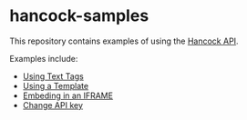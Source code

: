 # hancock-samples
This repository contains examples of using the [Hancock API](https://api.hancock.ink/docs/).

Examples include:
- [Using Text Tags](https://github.com/PeculiarVentures/hancock-samples/tree/master/text_tags)
- [Using a Template](https://github.com/PeculiarVentures/hancock-samples/tree/master/using_template)
- [Embeding in an IFRAME](https://github.com/PeculiarVentures/hancock-samples/tree/master/iframe_embedding)
- [Change API key](https://github.com/PeculiarVentures/hancock-samples/tree/master/change_api_key)
